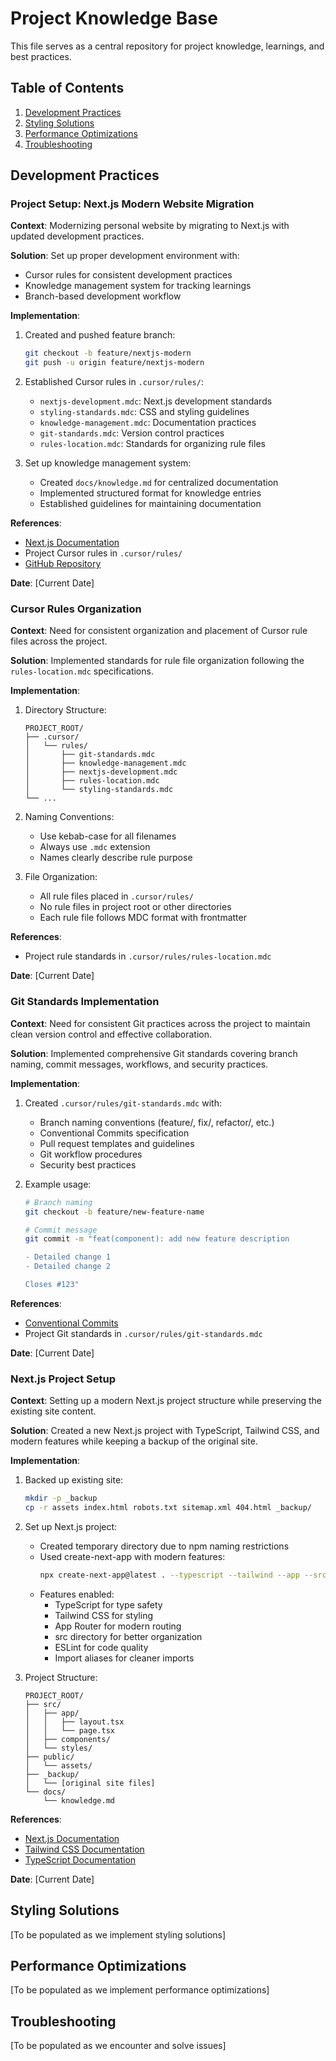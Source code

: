 # Project Knowledge Base

This file serves as a central repository for project knowledge, learnings, and best practices.

## Table of Contents

1. [Development Practices](#development-practices)
2. [Styling Solutions](#styling-solutions)
3. [Performance Optimizations](#performance-optimizations)
4. [Troubleshooting](#troubleshooting)

## Development Practices

### Project Setup: Next.js Modern Website Migration

**Context**: Modernizing personal website by migrating to Next.js with updated development practices.

**Solution**: Set up proper development environment with:

- Cursor rules for consistent development practices
- Knowledge management system for tracking learnings
- Branch-based development workflow

**Implementation**:

1. Created and pushed feature branch:

   ```bash
   git checkout -b feature/nextjs-modern
   git push -u origin feature/nextjs-modern
   ```

2. Established Cursor rules in `.cursor/rules/`:

   - `nextjs-development.mdc`: Next.js development standards
   - `styling-standards.mdc`: CSS and styling guidelines
   - `knowledge-management.mdc`: Documentation practices
   - `git-standards.mdc`: Version control practices
   - `rules-location.mdc`: Standards for organizing rule files

3. Set up knowledge management system:
   - Created `docs/knowledge.md` for centralized documentation
   - Implemented structured format for knowledge entries
   - Established guidelines for maintaining documentation

**References**:

- [Next.js Documentation](https://nextjs.org/docs)
- Project Cursor rules in `.cursor/rules/`
- [GitHub Repository](https://github.com/InfernapeXavier/InfernapeXavier.github.io)

**Date**: [Current Date]

### Cursor Rules Organization

**Context**: Need for consistent organization and placement of Cursor rule files across the project.

**Solution**: Implemented standards for rule file organization following the `rules-location.mdc` specifications.

**Implementation**:

1. Directory Structure:

   ```
   PROJECT_ROOT/
   ├── .cursor/
   │   └── rules/
   │       ├── git-standards.mdc
   │       ├── knowledge-management.mdc
   │       ├── nextjs-development.mdc
   │       ├── rules-location.mdc
   │       └── styling-standards.mdc
   └── ...
   ```

2. Naming Conventions:

   - Use kebab-case for all filenames
   - Always use `.mdc` extension
   - Names clearly describe rule purpose

3. File Organization:

   - All rule files placed in `.cursor/rules/`
   - No rule files in project root or other directories
   - Each rule file follows MDC format with frontmatter

**References**:

- Project rule standards in `.cursor/rules/rules-location.mdc`

**Date**: [Current Date]

### Git Standards Implementation

**Context**: Need for consistent Git practices across the project to maintain clean version control and effective collaboration.

**Solution**: Implemented comprehensive Git standards covering branch naming, commit messages, workflows, and security practices.

**Implementation**:

1. Created `.cursor/rules/git-standards.mdc` with:

   - Branch naming conventions (feature/, fix/, refactor/, etc.)
   - Conventional Commits specification
   - Pull request templates and guidelines
   - Git workflow procedures
   - Security best practices

2. Example usage:

   ```bash
   # Branch naming
   git checkout -b feature/new-feature-name

   # Commit message
   git commit -m "feat(component): add new feature description

   - Detailed change 1
   - Detailed change 2

   Closes #123"
   ```

**References**:

- [Conventional Commits](https://www.conventionalcommits.org/)
- Project Git standards in `.cursor/rules/git-standards.mdc`

**Date**: [Current Date]

### Next.js Project Setup

**Context**: Setting up a modern Next.js project structure while preserving the existing site content.

**Solution**: Created a new Next.js project with TypeScript, Tailwind CSS, and modern features while keeping a backup of the original site.

**Implementation**:

1. Backed up existing site:

   ```bash
   mkdir -p _backup
   cp -r assets index.html robots.txt sitemap.xml 404.html _backup/
   ```

2. Set up Next.js project:

   - Created temporary directory due to npm naming restrictions
   - Used create-next-app with modern features:
     ```bash
     npx create-next-app@latest . --typescript --tailwind --app --src-dir --import-alias "@/*" --use-yarn
     ```
   - Features enabled:
     - TypeScript for type safety
     - Tailwind CSS for styling
     - App Router for modern routing
     - src directory for better organization
     - ESLint for code quality
     - Import aliases for cleaner imports

3. Project Structure:
   ```
   PROJECT_ROOT/
   ├── src/
   │   ├── app/
   │   │   ├── layout.tsx
   │   │   └── page.tsx
   │   ├── components/
   │   └── styles/
   ├── public/
   │   └── assets/
   ├── _backup/
   │   └── [original site files]
   └── docs/
       └── knowledge.md
   ```

**References**:

- [Next.js Documentation](https://nextjs.org/docs)
- [Tailwind CSS Documentation](https://tailwindcss.com/docs)
- [TypeScript Documentation](https://www.typescriptlang.org/docs)

**Date**: [Current Date]

## Styling Solutions

[To be populated as we implement styling solutions]

## Performance Optimizations

[To be populated as we implement performance optimizations]

## Troubleshooting

[To be populated as we encounter and solve issues]
